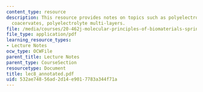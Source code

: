 ```yaml
---
content_type: resource
description: This resource provides notes on topics such as polyelectrolyte hydrogels,
  coacervates, polyelectrolyte multi-layers.
file: /media/courses/20-462j-molecular-principles-of-biomaterials-spring-2006/532ae74856ad2d14e9017783a344f71a_lec8_annotated.pdf
file_type: application/pdf
learning_resource_types:
- Lecture Notes
ocw_type: OCWFile
parent_title: Lecture Notes
parent_type: CourseSection
resourcetype: Document
title: lec8_annotated.pdf
uid: 532ae748-56ad-2d14-e901-7783a344f71a
---
```

